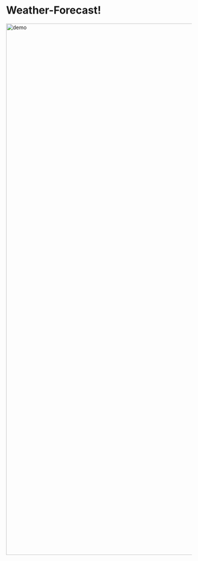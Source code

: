 # Weather-Forecast!
<img width="1440" alt="demo" src="https://github.com/chloeenn/Weather-Forecast/assets/95497824/a74952d8-9355-42ea-aed3-2a55746c33d2">
